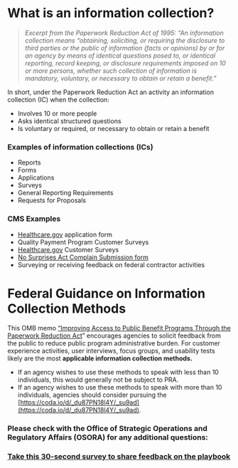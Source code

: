 # **What is an information collection?**

> *Excerpt from the Paperwork Reduction Act of 1995: “An information collection means “obtaining, soliciting, or requiring the disclosure to third parties or the public of information (facts or opinions) by or for an agency by means of identical questions posed to, or identical reporting, record keeping, or disclosure requirements imposed on 10 or more persons, whether such collection of information is mandatory, voluntary, or necessary to obtain or retain a benefit.”*

In short, under the Paperwork Reduction Act an activity an information collection (IC) when the collection:

- Involves 10 or more people
- Asks identical structured questions
- Is voluntary or required, or necessary to obtain or retain a benefit

### Examples of information collections (ICs)

- Reports
- Forms
- Applications
- Surveys
- General Reporting Requirements
- Requests for Proposals

### CMS Examples

- [Healthcare.gov](Healthcare.gov) application form
- Quality Payment Program Customer Surveys 
- [Healthcare.gov](Healthcare.gov) Customer Surveys
- [No Surprises Act Complain Submission form](https://www.cms.gov/medical-bill-rights/help/submit-a-complaint/get-started)
- Surveying or receiving feedback on federal contractor activities



# Federal Guidance on Information Collection Methods 

This OMB memo [“Improving Access to Public Benefit Programs Through the Paperwork Reduction Act](https://www.whitehouse.gov/wp-content/uploads/2022/04/M-22-10.pdf)” encourages agencies to solicit feedback from the public to reduce public program administrative burden. For customer experience activities, user interviews, focus groups, and usability tests likely are the most  **applicable information collection methods.**

- If an agency wishes to use these methods to speak with less than 10 individuals, this would generally not be subject to PRA.
- If an agency wishes to use these methods to speak with more than 10 individuals, agencies should consider pursuing the [https://coda.io/d/_du87PN18l4Y/_su9ad](https://coda.io/d/_du87PN18l4Y/_su9ad). 



### Please check with the Office of Strategic Operations and Regulatory Affairs (OSORA) for any additional questions: 

### [Take this 30-second survey to share feedback on the playbook](https://touchpoints.app.cloud.gov/touchpoints/e23d80bc/submit)


